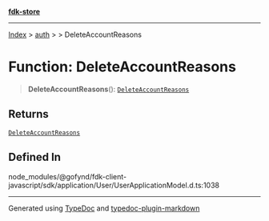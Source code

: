[**fdk-store**](../../../README.md)
***

[Index](../../../API.md) > [auth](../../README.md) > [<internal>](../README.md) > DeleteAccountReasons

# Function: DeleteAccountReasons

> **DeleteAccountReasons**(): [`DeleteAccountReasons`](../type-aliases/type-alias.DeleteAccountReasons.md)

## Returns

[`DeleteAccountReasons`](../type-aliases/type-alias.DeleteAccountReasons.md)

## Defined In

node\_modules/@gofynd/fdk-client-javascript/sdk/application/User/UserApplicationModel.d.ts:1038

***
Generated using [TypeDoc](https://typedoc.org/) and [typedoc-plugin-markdown](https://www.npmjs.com/package/typedoc-plugin-markdown)
